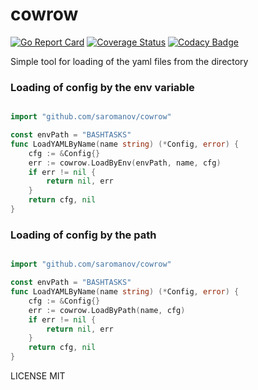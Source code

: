 # cowrow
[![Go Report Card](https://goreportcard.com/badge/github.com/saromanov/cowrow)](https://goreportcard.com/report/github.com/saromanov/cowrow)
[![Coverage Status](https://coveralls.io/repos/github/saromanov/cowrow/badge.svg?branch=master)](https://coveralls.io/github/saromanov/cowrow?branch=master)
[![Codacy Badge](https://api.codacy.com/project/badge/Grade/d2ec3aa3607a469f95061bf6fd9f51d0)](https://app.codacy.com/manual/saromanov/cowrow?utm_source=github.com&utm_medium=referral&utm_content=saromanov/cowrow&utm_campaign=Badge_Grade_Dashboard)


Simple tool for loading of the yaml files from the directory

### Loading of config by the env variable

```go

import "github.com/saromanov/cowrow"

const envPath = "BASHTASKS"
func LoadYAMLByName(name string) (*Config, error) {
	cfg := &Config{}
	err := cowrow.LoadByEnv(envPath, name, cfg)
	if err != nil {
		return nil, err
	}
	return cfg, nil
}
```

### Loading of config by the path

```go

import "github.com/saromanov/cowrow"

const envPath = "BASHTASKS"
func LoadYAMLByName(name string) (*Config, error) {
	cfg := &Config{}
	err := cowrow.LoadByPath(name, cfg)
	if err != nil {
		return nil, err
	}
	return cfg, nil
}
```

LICENSE
MIT
